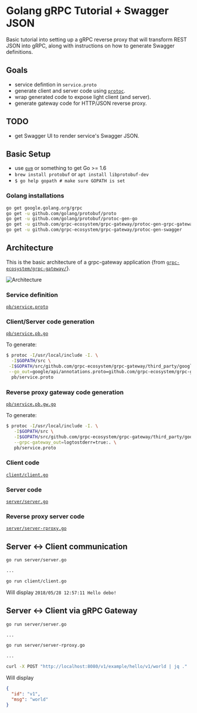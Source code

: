 # Golang gRPC Tutorial + Swagger JSON
Basic tutorial into setting up a gRPC reverse proxy that will
transform REST JSON into gRPC, along with instructions on how
to generate Swagger definitions.

## Goals
- service defintion in `service.proto`
- generate client and server code using [`protoc`](https://github.com/google/protobuf).
- wrap generated code to expose light client (and server).
- generate gateway code for HTTP/JSON reverse proxy.

## TODO
- get Swagger UI to render service's Swagger JSON.

## Basic Setup
- use [`gvm`](https://github.com/moovweb/gvm) or something to get Go >= 1.6
- `brew install protobuf` or `apt install libprotobuf-dev`
- `$ go help gopath # make sure GOPATH is set`

### Golang installations
```bash
go get google.golang.org/grpc
go get -u github.com/golang/protobuf/proto
go get -u github.com/golang/protobuf/protoc-gen-go
go get -u github.com/grpc-ecosystem/grpc-gateway/protoc-gen-grpc-gateway
go get -u github.com/grpc-ecosystem/grpc-gateway/protoc-gen-swagger
```

## Architecture
This is the basic architecture of a grpc-gateway application {from [`grpc-ecosystem/grpc-gateway/`](https://github.com/grpc-ecosystem/grpc-gateway/)}.

![Architecture](https://camo.githubusercontent.com/e75a8b46b078a3c1df0ed9966a16c24add9ccb83/68747470733a2f2f646f63732e676f6f676c652e636f6d2f64726177696e67732f642f3132687034435071724e5046686174744c5f63496f4a707446766c41716d35774c513067677149356d6b43672f7075623f773d37343926683d333730 "Architecture")

### Service definition
[`pb/service.proto`](https://github.com/dray92/go-grpc-tutorial/blob/master/pb/service.proto)

### Client/Server code generation
[`pb/service.pb.go`](https://github.com/dray92/go-grpc-tutorial/blob/master/pb/service.pb.go)

To generate:
```bash
$ protoc -I/usr/local/include -I. \
  -I$GOPATH/src \
 -I$GOPATH/src/github.com/grpc-ecosystem/grpc-gateway/third_party/googleapis \
 --go_out=google/api/annotations.proto=github.com/grpc-ecosystem/grpc-gateway/third_party/googleapis/google/api,plugins=grpc:. \
  pb/service.proto
```

### Reverse proxy gateway code generation
[`pb/service.pb.gw.go`](https://github.com/dray92/go-grpc-tutorial/blob/master/pb/service.pb.gw.go)

To generate:
```bash
$ protoc -I/usr/local/include -I. \
   -I$GOPATH/src \
   -I$GOPATH/src/github.com/grpc-ecosystem/grpc-gateway/third_party/googleapis \
   --grpc-gateway_out=logtostderr=true:. \
   pb/service.proto
```

### Client code
[`client/client.go`](https://github.com/dray92/go-grpc-tutorial/blob/master/client/client.go)

### Server code
[`server/server.go`](https://github.com/dray92/go-grpc-tutorial/blob/master/server/server.go)

### Reverse proxy server code
[`server/server-rproxy.go`](https://github.com/dray92/go-grpc-tutorial/blob/master/server/server-rproxy.go)

## Server <-> Client communication
```bash
go run server/server.go

...

go run client/client.go
```

Will display ``2018/05/28 12:57:11 Hello debo!``

## Server <-> Client via gRPC Gateway
```bash
go run server/server.go

...

go run server/server-rproxy.go

...

curl -X POST "http://localhost:8080/v1/example/hello/v1/world | jq ."
```

Will display 
```json
{
  "id": "v1",
  "msg": "world"
}
```